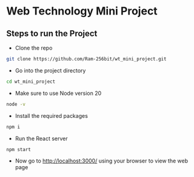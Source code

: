 # Web Technology Mini Project

## Steps to run the Project

- Clone the repo
```bash
git clone https://github.com/Ram-256bit/wt_mini_project.git
```

- Go into the project directory
```bash
cd wt_mini_project
```

- Make sure to use Node version 20
```bash
node -v
```

- Install the required packages
```bash
npm i
```

- Run the React server
```bash
npm start
```

- Now go to [http://localhost:3000/](http://localhost:3000/) using your browser to view the web page
